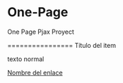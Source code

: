 One-Page
========

One Page Pjax Proyect 

================
Título del item

texto normal

[Nombre del enlace](http://desarrolloactivo.com/demo1/)
